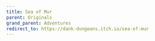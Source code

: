 ```yaml
---
title: Sea of Mur
parent: Originals
grand_parent: Adventures
redirect_to: https://dank-dungeons.itch.io/sea-of-mur
---
```

